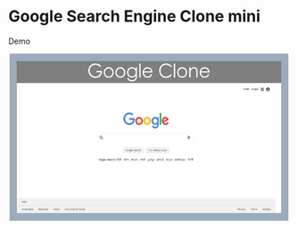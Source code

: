 # Google Search Engine Clone mini
 Demo

<p align= "center"><img src="https://github.com/ROHAN0011/Google-Search-Engine-Clone-mini/blob/415086e4edc9fea9874c410d6dc4549ca3161cc8/Google%20Clone.jpg" width="500" height= "300"></p>
